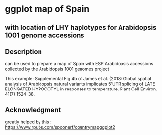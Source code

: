 # ggplot map of Spain
## with location of LHY haplotypes for Arabidopsis 1001 genome accessions

## Description
can be used to prepare a map of Spain with ESP Arabidopsis accessions collected by the Arabidopsis 1001 genomes project

This example: Supplemental Fig 4b of James et al. (2018) Global spatial analysis of Arabidopsis natural variants implicates 5'UTR splicing of LATE ELONGATED HYPOCOTYL in responses to temperature. Plant Cell Environ. 41(7) 1524-38.

## Acknowledgment

greatly helped by this : https://www.rpubs.com/spoonerf/countrymapggplot2

